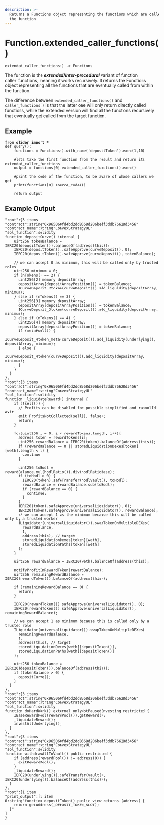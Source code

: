 ```yaml
---
description: >-
  Returns a Functions object representing the functions which are called from
  the function
---
```


# Function.extended\_caller\_functions()

`extended_caller_functions() -> Functions`

The function is the _**extended**_**/**_**inter-procedural**_ variant of function caller\_functions, meaning it works recursively. It returns the Functions object representing all the functions that are eventually called from within the function.&#x20;

The difference between `extended_caller_functions()` and `caller_functions()` is that the latter one will only return directly called functions, while the extended version will find all the functions recursively that eventually get called from the target function.

## Example

<pre class="language-python"><code class="lang-python"><strong>from glider import *
</strong>def query():
    functions = Functions().with_name('depositToken').exec(1,10)

    #lets take the first function from the result and return its extended_caller_functions
    output = functions[0].extended_caller_functions().exec()

    #print the code of the function, to be aware of whose callers we get
    print(functions[0].source_code())

    return output
</code></pre>

## Example Output

```solidity
"root":{3 items
"contract":string"0x965060fd4bd2dd8568d206bedf3ddb76628d3456"
"contract_name":string"ConvexStrategyUL"
"sol_function":solidity
function depositCurve() internal {
    uint256 tokenBalance = IERC20(depositToken()).balanceOf(address(this));
    IERC20(depositToken()).safeApprove(curveDeposit(), 0);
    IERC20(depositToken()).safeApprove(curveDeposit(), tokenBalance);

    // we can accept 0 as minimum, this will be called only by trusted roles
    uint256 minimum = 0;
    if (nTokens() == 2) {
      uint256[2] memory depositArray;
      depositArray[depositArrayPosition()] = tokenBalance;
      ICurveDeposit_2token(curveDeposit()).add_liquidity(depositArray, minimum);
    } else if (nTokens() == 3) {
      uint256[3] memory depositArray;
      depositArray[depositArrayPosition()] = tokenBalance;
      ICurveDeposit_3token(curveDeposit()).add_liquidity(depositArray, minimum);
    } else if (nTokens() == 4) {
      uint256[4] memory depositArray;
      depositArray[depositArrayPosition()] = tokenBalance;
      if (metaPool()) {
        ICurveDeposit_4token_meta(curveDeposit()).add_liquidity(underlying(), depositArray, minimum);
      } else {
        ICurveDeposit_4token(curveDeposit()).add_liquidity(depositArray, minimum);
      }
    }
  }
},
"root":{3 items
"contract":string"0x965060fd4bd2dd8568d206bedf3ddb76628d3456"
"contract_name":string"ConvexStrategyUL"
"sol_function":solidity
function _liquidateReward() internal {
    if (!sell()) {
      // Profits can be disabled for possible simplified and rapoolId exit
      emit ProfitsNotCollected(sell(), false);
      return;
    }

    for(uint256 i = 0; i < rewardTokens.length; i++){
      address token = rewardTokens[i];
      uint256 rewardBalance = IERC20(token).balanceOf(address(this));
      if (rewardBalance == 0 || storedLiquidationDexes[token][weth].length < 1) {
        continue;
      }

      uint256 toHodl = rewardBalance.mul(hodlRatio()).div(hodlRatioBase);
      if (toHodl > 0) {
        IERC20(token).safeTransfer(hodlVault(), toHodl);
        rewardBalance = rewardBalance.sub(toHodl);
        if (rewardBalance == 0) {
          continue;
        }
      }
      IERC20(token).safeApprove(universalLiquidator(), 0);
      IERC20(token).safeApprove(universalLiquidator(), rewardBalance);
      // we can accept 1 as the minimum because this will be called only by a trusted worker
      ILiquidator(universalLiquidator()).swapTokenOnMultipleDEXes(
        rewardBalance,
        1,
        address(this), // target
        storedLiquidationDexes[token][weth],
        storedLiquidationPaths[token][weth]
      );
    }

    uint256 rewardBalance = IERC20(weth).balanceOf(address(this));

    notifyProfitInRewardToken(rewardBalance);
    uint256 remainingRewardBalance = IERC20(rewardToken()).balanceOf(address(this));

    if (remainingRewardBalance == 0) {
      return;
    }

    IERC20(rewardToken()).safeApprove(universalLiquidator(), 0);
    IERC20(rewardToken()).safeApprove(universalLiquidator(), remainingRewardBalance);

    // we can accept 1 as minimum because this is called only by a trusted role
    ILiquidator(universalLiquidator()).swapTokenOnMultipleDEXes(
      remainingRewardBalance,
      1,
      address(this), // target
      storedLiquidationDexes[weth][depositToken()],
      storedLiquidationPaths[weth][depositToken()]
    );

    uint256 tokenBalance = IERC20(depositToken()).balanceOf(address(this));
    if (tokenBalance > 0) {
      depositCurve();
    }
  }
},
"root":{3 items
"contract":string"0x965060fd4bd2dd8568d206bedf3ddb76628d3456"
"contract_name":string"ConvexStrategyUL"
"sol_function":solidity
function doHardWork() external onlyNotPausedInvesting restricted {
    IBaseRewardPool(rewardPool()).getReward();
    _liquidateReward();
    investAllUnderlying();
  }
},
"root":{3 items
"contract":string"0x965060fd4bd2dd8568d206bedf3ddb76628d3456"
"contract_name":string"ConvexStrategyUL"
"sol_function":solidity
function withdrawAllToVault() public restricted {
    if (address(rewardPool()) != address(0)) {
      exitRewardPool();
    }
    _liquidateReward();
    IERC20(underlying()).safeTransfer(vault(), IERC20(underlying()).balanceOf(address(this)));
  }
},
"root":{1 item
"print_output":[1 item
0:string"function depositToken() public view returns (address) {
    return getAddress(_DEPOSIT_TOKEN_SLOT);
  }"
]
}
```
